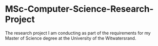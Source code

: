 # MSc-Computer-Science-Research-Project
The research project I am conducting as part of the requirements for my Master of Science degree at the University of the Witwatersrand.
